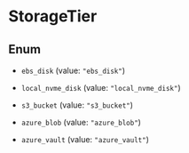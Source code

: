 

# StorageTier

## Enum


* `ebs_disk` (value: `"ebs_disk"`)

* `local_nvme_disk` (value: `"local_nvme_disk"`)

* `s3_bucket` (value: `"s3_bucket"`)

* `azure_blob` (value: `"azure_blob"`)

* `azure_vault` (value: `"azure_vault"`)



